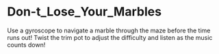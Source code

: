 # Don-t_Lose_Your_Marbles

Use a gyroscope to navigate a marble through the maze before the time runs out!
Twist the trim pot to adjust the difficulty and listen as the music counts down!
